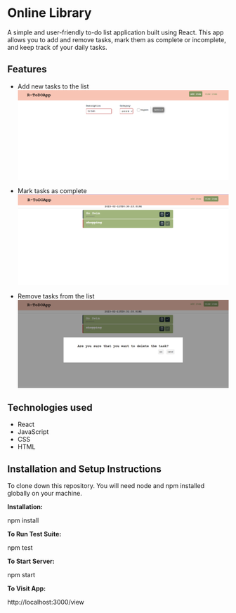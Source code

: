 # Online Library

A simple and user-friendly to-do list application built using React. This app allows you to add and remove tasks, mark them as complete or incomplete, and keep track of your daily tasks.

## Features
- Add new tasks to the list
![](./src/assets/images/main.png)

- Mark tasks as complete
![](./src/assets/images/viewItem.png)

- Remove tasks from the list
![](./src/assets/images/confirmD.png)


## Technologies used
- React
- JavaScript
- CSS
- HTML


## Installation and Setup Instructions

To clone down this repository. You will need node and npm installed globally on your machine.

**Installation:**

npm install

**To Run Test Suite:**

npm test

**To Start Server:**

npm start

**To Visit App:**

http://localhost:3000/view

